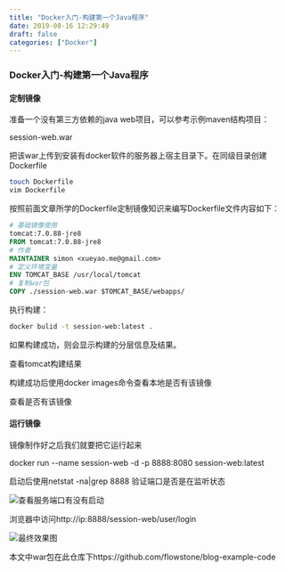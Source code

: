 ```yaml
---
title: "Docker入门-构建第一个Java程序"
date: 2019-08-16 12:29:49
draft: false
categories: ["Docker"]
---
```

### Docker入门-构建第一个Java程序
#### 定制镜像
准备一个没有第三方依赖的java web项目，可以参考示例maven结构项目：

session-web.war

把该war上传到安装有docker软件的服务器上宿主目录下。在同级目录创建Dockerfile
``` bash
touch Dockerfile
vim Dockerfile
```

按照前面文章所学的Dockerfile定制镜像知识来编写Dockerfile文件内容如下：
``` dockerfile
# 基础镜像使用
tomcat:7.0.88-jre8
FROM tomcat:7.0.88-jre8
# 作者
MAINTAINER simon <xueyao.me@gmail.com>
# 定义环境变量
ENV TOMCAT_BASE /usr/local/tomcat
# 复制war包
COPY ./session-web.war $TOMCAT_BASE/webapps/
```

执行构建：
``` bash
docker bulid -t session-web:latest .
```

如果构建成功，则会显示构建的分层信息及结果。

查看tomcat构建结果

构建成功后使用docker images命令查看本地是否有该镜像

查看是否有该镜像

#### 运行镜像
镜像制作好之后我们就要把它运行起来

docker run --name session-web -d -p 8888:8080 session-web:latest


启动后使用netstat -na|grep 8888 验证端口是否是在监听状态


![查看服务端口有没有启动](https://ueyao.github.io/image-hosting/blog/2019/docker-run-container-port.png)

浏览器中访问http://ip:8888/session-web/user/login

![最终效果图](https://ueyao.github.io/image-hosting/blog/2019/docker-run-java-result.png)

本文中war包在此仓库下https://github.com/flowstone/blog-example-code

